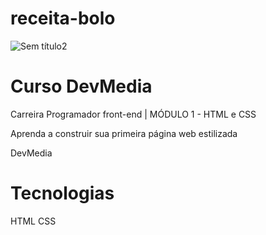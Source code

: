 # receita-bolo

![Sem título2](https://user-images.githubusercontent.com/113314660/208322525-24a80abd-9000-4d2c-bee0-20d1017793c9.png)



# Curso DevMedia

Carreira Programador front-end | MÓDULO 1 - HTML e CSS

Aprenda a construir sua primeira página web estilizada 

DevMedia

# Tecnologias

HTML
CSS
